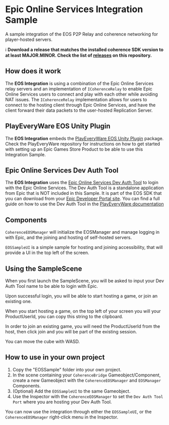 # Epic Online Services Integration Sample
A sample integration of the EOS P2P Relay and coherence networking for player-hosted servers.

ℹ️ **Download a release that matches the installed coherence SDK version to at least MAJOR.MINOR. Check the list of [releases](https://github.com/coherence/steam-integration-sample/releases) on this repository.**

## How does it work

The **EOS Integration** is using a combination of the Epic Online Services relay servers and an implementation of `ICoherenceRelay` to enable Epic Online Services users to connect and play with each other while avoiding NAT issues.
The `ICoherenceRelay` implementation allows for users to connect to the hosting client through Epic Online Services, and have the client forward their data packets to the user-hosted Replication Server.

## PlayEveryWare EOS Unity Plugin

The **EOS Integration** embeds the [PlayEveryWare EOS Unity Plugin](https://github.com/PlayEveryWare/eos_plugin_for_unity) package. Check the PlayEveryWare repository for instructions on how to get started with setting up an Epic Games Store Product to be able to use this Integration Sample.

## Epic Online Services Dev Auth Tool

The **EOS Integration** uses the [Epic Online Services Dev Auth Tool](https://dev.epicgames.com/docs/epic-account-services/developer-authentication-tool) to login with the Epic Online Services. The Dev Auth Tool is a standalone application from Epic that is NOT included in this Sample. It is part of the EOS SDK that you can download from your [Epic Developer Portal site](https://dev.epicgames.com/). You can find a full guide on how to use the Dev Auth Tool in the [PlayEveryWare documentation](https://github.com/PlayEveryWare/eos_plugin_for_unity/blob/development/com.playeveryware.eos/Documentation%7E/Walkthrough.md)

## Components

`CoherenceEOSManager` will initialize the EOSManager and manage logging in with Epic, and the joining and hosting of self-hosted servers.

`EOSSampleUI` is a simple sample for hosting and joining accessibility, that will provide a UI in the top left of the screen.

## Using the SampleScene

When you first launch the SampleScene, you will be asked to input your Dev Auth Tool name to be able to login with Epic.

Upon successful login, you will be able to start hosting a game, or join an existing one.

When you start hosting a game, on the top left of your screen you will your ProductUserId, you can copy this string to the clipboard.

In order to join an existing game, you will need the ProductUserId from the host, then click join and you will be part of the existing session.

You can move the cube with WASD.

## How to use in your own project

1. Copy the "EOSSample" folder into your own project.
1. In the scene containing your `CoherenceBridge` Gameobject/Component, create a new Gameobject with the `CoherenceEOSManager` and `EOSManager` Components.
1. (Optional) Add the `EOSSampleUI` to the same Gameobject.
1. Use the Inspector with the `CoherenceEOSManager` to set the `Dev Auth Tool Port` where you are hosting your Dev Auth Tool.

You can now use the integration through either the `EOSSampleUI`, or the `CoherenceEOSManager` right-click menu in the Inspector.
